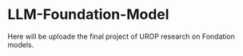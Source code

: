 # LLM-Foundation-Model

Here will be uploade the final project of UROP research on Fondation models.
